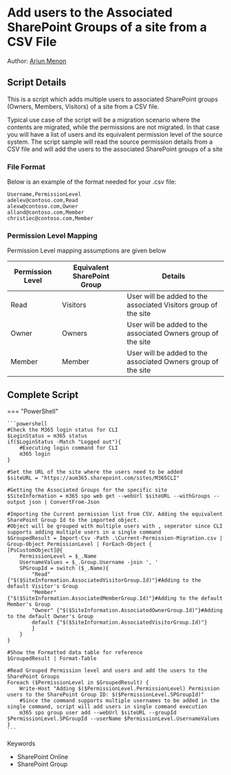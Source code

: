 # Add users to the Associated SharePoint Groups of a site from a CSV File

Author: [Arjun Menon](https://arjunumenon.com/add-multiple-users-sharepoint-groups-site/)

## Script Details

This is a script which adds multiple users to associated SharePoint groups (Owners, Members, Visitors) of a site from a CSV file.

Typical use case of the script will be a migration scenario where the contents are migrated, while the permissions are not migrated. In that case you will have a  list of users and its equivalent permission level of the source system. The script sample will read the source permission details from a CSV file and will add the users to the associated SharePoint groups of a site

### File Format

Below is an example of the format needed for your .csv file:

```text
Username,PermissionLevel
adelev@contoso.com,Read
alexw@contoso.com,Owner
alland@contoso.com,Member
christiec@contoso.com,Member
```

### Permission Level Mapping

Permission Level mapping assumptions are given below

| Permission Level | Equivalent SharePoint Group | Details |
| --------| ---------- | ---------- |
| Read | Visitors | User will be added to the associated Visitors group of the site
| Owner | Owners | User will be added to the associated Owners group of the site
| Member | Member |User will be added to the associated Owners group of the site

## Complete Script

=== "PowerShell"

    ```powershell
    #Check the M365 login status for CLI
    $LoginStatus = m365 status
    if($LoginStatus -Match "Logged out"){
        #Executing login command for CLI
        m365 login   
    }

    #Set the URL of the site where the users need to be added
    $siteURL = "https://aum365.sharepoint.com/sites/M365CLI"

    #Getting the Associated Groups for the specific site
    $SiteInformation = m365 spo web get --webUrl $siteURL --withGroups --output json | ConvertFrom-Json

    #Importing the Current permission list from CSV. Adding the equivalent SharePoint Group Id to the imported object.
    #Object will be grouped with multiple users with , seperator since CLI supports adding multiple users in a single command
    $GroupedResult = Import-Csv -Path .\Current-Permission-Migration.csv | Group-Object PermissionLevel | ForEach-Object {
    [PsCustomObject]@{
        PermissionLevel = $_.Name
        UsernameValues = $_.Group.Username -join ', '
        SPGroupId = switch ($_.Name){
            "Read" {"$($SiteInformation.AssociatedVisitorGroup.Id)"}#Adding to the default Visitor's Group
            "Member" {"$($SiteInformation.AssociatedMemberGroup.Id)"}#Adding to the default Member's Group
            "Owner" {"$($SiteInformation.AssociatedOwnerGroup.Id)"}#Adding to the default Owner's Group
            default {"$($SiteInformation.AssociatedVisitorGroup.Id)"}
            }
        }
    }

    #Show the Formatted data table for reference
    $GroupedResult | Format-Table

    #Read Grouped Permission level and users and add the users to the SharePoint Groups
    Foreach ($PermissionLevel in $GroupedResult) {
        Write-Host "Adding $($PermissionLevel.PermissionLevel) Permission users to the SharePoint Group ID: $($PermissionLevel.SPGroupId)"
        #Since the command supports multiple usernames to be added in the single command, script will add users in single command execution
        m365 spo group user add --webUrl $siteURL --groupId $PermissionLevel.SPGroupId --userName $PermissionLevel.UsernameValues
    }
    ```

Keywords

- SharePoint Online
- SharePoint Group
